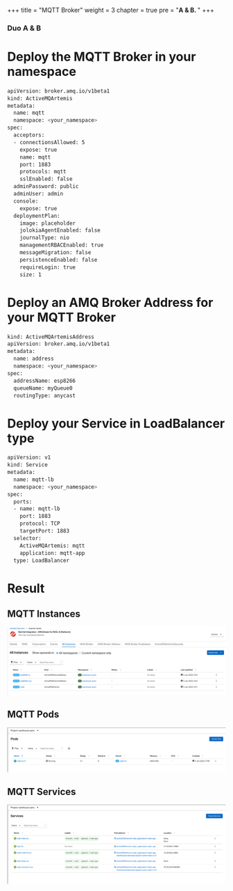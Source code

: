 +++
title = "MQTT Broker"
weight = 3
chapter = true
pre = "<b>A & B. </b>"
+++

### Duo A & B

# Deploy the MQTT Broker in your namespace

```sh
apiVersion: broker.amq.io/v1beta1
kind: ActiveMQArtemis
metadata:
  name: mqtt
  namespace: <your_namespace>
spec:
  acceptors:
  - connectionsAllowed: 5
    expose: true
    name: mqtt
    port: 1883
    protocols: mqtt
    sslEnabled: false
  adminPassword: public
  adminUser: admin
  console:
    expose: true
  deploymentPlan:
    image: placeholder
    jolokiaAgentEnabled: false
    journalType: nio
    managementRBACEnabled: true
    messageMigration: false
    persistenceEnabled: false
    requireLogin: true
    size: 1
```

# Deploy an AMQ Broker Address for your MQTT Broker

```sh
kind: ActiveMQArtemisAddress
apiVersion: broker.amq.io/v1beta1
metadata:
  name: address
  namespace: <your_namespace>
spec:
  addressName: esp8266
  queueName: myQueue0
  routingType: anycast
```

# Deploy your Service in LoadBalancer type   

```sh
apiVersion: v1
kind: Service
metadata:
  name: mqtt-lb
  namespace: <your_namespace>
spec:
  ports:
  - name: mqtt-lb
    port: 1883
    protocol: TCP
    targetPort: 1883
  selector:
    ActiveMQArtemis: mqtt
    application: mqtt-app
  type: LoadBalancer
  ```

# Result

## MQTT Instances
![MQTT Instances](/images/mqtt-instances.png)

## MQTT Pods
![MQTT pods](/images/mqtt-pods.png)

## MQTT Services
![MQTT Instances](/images/mqtt-services.png)